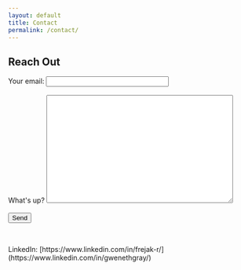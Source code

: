 ```yaml
---
layout: default
title: Contact
permalink: /contact/
---
```


## Reach Out

<form action="https://formspree.io/f/xyzgjqeq" method="POST">
  <label>
    Your email:
    <input type="email" name="email" style="width:250px!important;">
  </label>
  <br><br>
  <label>
    What's up?
    <textarea name="message" style="height:220px!important;width:380px!important;"></textarea>
  </label>
  <br><br>
  <button type="submit">Send</button>
</form>

<br>

<p>LinkedIn: [https://www.linkedin.com/in/frejak-r/](https://www.linkedin.com/in/gwenethgray/)</p>
